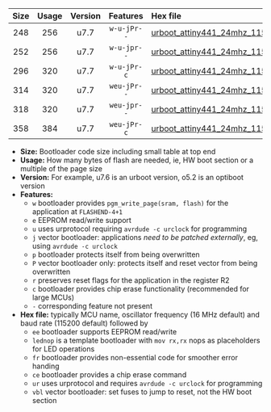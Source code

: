 |Size|Usage|Version|Features|Hex file|
|:-:|:-:|:-:|:-:|:--|
|248|256|u7.7|`w-u-jPr--`|[urboot_attiny441_24mhz_115200bps_lednop_ur_vbl.hex](https://raw.githubusercontent.com/stefanrueger/urboot.hex/main/mcus/attiny441/fcpu_24mhz/115200_bps/urboot_attiny441_24mhz_115200bps_lednop_ur_vbl.hex)|
|252|256|u7.7|`w-u-jpr--`|[urboot_attiny441_24mhz_115200bps_lednop_fr_ur_vbl.hex](https://raw.githubusercontent.com/stefanrueger/urboot.hex/main/mcus/attiny441/fcpu_24mhz/115200_bps/urboot_attiny441_24mhz_115200bps_lednop_fr_ur_vbl.hex)|
|296|320|u7.7|`w-u-jPr-c`|[urboot_attiny441_24mhz_115200bps_lednop_fr_ce_ur_vbl.hex](https://raw.githubusercontent.com/stefanrueger/urboot.hex/main/mcus/attiny441/fcpu_24mhz/115200_bps/urboot_attiny441_24mhz_115200bps_lednop_fr_ce_ur_vbl.hex)|
|314|320|u7.7|`weu-jPr--`|[urboot_attiny441_24mhz_115200bps_ee_lednop_ur_vbl.hex](https://raw.githubusercontent.com/stefanrueger/urboot.hex/main/mcus/attiny441/fcpu_24mhz/115200_bps/urboot_attiny441_24mhz_115200bps_ee_lednop_ur_vbl.hex)|
|318|320|u7.7|`weu-jpr--`|[urboot_attiny441_24mhz_115200bps_ee_lednop_fr_ur_vbl.hex](https://raw.githubusercontent.com/stefanrueger/urboot.hex/main/mcus/attiny441/fcpu_24mhz/115200_bps/urboot_attiny441_24mhz_115200bps_ee_lednop_fr_ur_vbl.hex)|
|358|384|u7.7|`weu-jPr-c`|[urboot_attiny441_24mhz_115200bps_ee_lednop_fr_ce_ur_vbl.hex](https://raw.githubusercontent.com/stefanrueger/urboot.hex/main/mcus/attiny441/fcpu_24mhz/115200_bps/urboot_attiny441_24mhz_115200bps_ee_lednop_fr_ce_ur_vbl.hex)|

- **Size:** Bootloader code size including small table at top end
- **Usage:** How many bytes of flash are needed, ie, HW boot section or a multiple of the page size
- **Version:** For example, u7.6 is an urboot version, o5.2 is an optiboot version
- **Features:**
  + `w` bootloader provides `pgm_write_page(sram, flash)` for the application at `FLASHEND-4+1`
  + `e` EEPROM read/write support
  + `u` uses urprotocol requiring `avrdude -c urclock` for programming
  + `j` vector bootloader: applications *need to be patched externally*, eg, using `avrdude -c urclock`
  + `p` bootloader protects itself from being overwritten
  + `P` vector bootloader only: protects itself and reset vector from being overwritten
  + `r` preserves reset flags for the application in the register R2
  + `c` bootloader provides chip erase functionality (recommended for large MCUs)
  + `-` corresponding feature not present
- **Hex file:** typically MCU name, oscillator frequency (16 MHz default) and baud rate (115200 default) followed by
  + `ee` bootloader supports EEPROM read/write
  + `lednop` is a template bootloader with `mov rx,rx` nops as placeholders for LED operations
  + `fr` bootloader provides non-essential code for smoother error handing
  + `ce` bootloader provides a chip erase command
  + `ur` uses urprotocol and requires `avrdude -c urclock` for programming
  + `vbl` vector bootloader: set fuses to jump to reset, not the HW boot section
